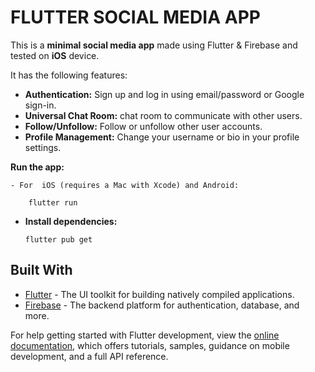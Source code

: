 # FLUTTER SOCIAL MEDIA APP


This is a **minimal social media app** made using Flutter & Firebase and tested on **iOS** device.

It has the following features:
- **Authentication:** Sign up and log in using email/password or Google sign-in.
- **Universal Chat Room:** chat room to communicate with other users.
- **Follow/Unfollow:** Follow or unfollow other user accounts.
- **Profile Management:** Change your username or bio in your profile settings.


 **Run the app:**

    - For  iOS (requires a Mac with Xcode) and Android:

        flutter run
- **Install dependencies:**
    ```
    flutter pub get

## Built With

- [Flutter](https://flutter.dev/) - The UI toolkit for building natively compiled applications.
- [Firebase](https://firebase.google.com/) - The backend platform for authentication, database, and more.


For help getting started with Flutter development, view the
[online documentation](https://docs.flutter.dev/), which offers tutorials,
samples, guidance on mobile development, and a full API reference.
